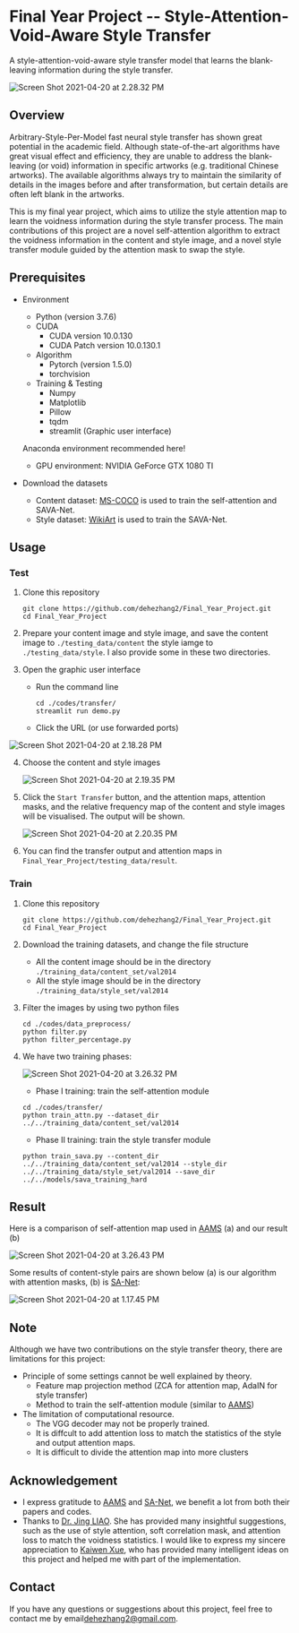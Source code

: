 # Final Year Project -- Style-Attention-Void-Aware Style Transfer

A style-attention-void-aware style transfer model that learns the blank-leaving information during the style transfer.

![Screen Shot 2021-04-20 at 2.28.32 PM](https://github.com/dehezhang2/Final_Year_Project/blob/master/README.assets/Screen%20Shot%202021-04-20%20at%202.28.32%20PM-8903311.png)

## Overview

Arbitrary-Style-Per-Model fast neural style transfer has shown great potential in the academic field. Although state-of-the-art algorithms have great visual effect and efficiency, they are unable to address the blank-leaving (or void) information in specific artworks (e.g. traditional Chinese artworks). The available algorithms always try to maintain the similarity of details in the images before and after transformation, but certain details are often left blank in the artworks. 

This is my final year project, which aims to utilize the style attention map to learn the voidness information during the style transfer process. The main contributions of this project are a novel self-attention algorithm to extract the voidness information in the content and style image, and a novel style transfer module guided by the attention mask to swap the style. 

## Prerequisites

* Environment

  * Python (version 3.7.6)
  * CUDA 
    * CUDA version 10.0.130
    * CUDA Patch version 10.0.130.1
  * Algorithm
    * Pytorch (version 1.5.0)
    * torchvision
  * Training & Testing
    * Numpy
    * Matplotlib
    * Pillow
    * tqdm
    * streamlit (Graphic user interface)

  Anaconda environment recommended here!

  * GPU environment: NVIDIA GeForce GTX 1080 TI 

* Download the datasets
  * Content dataset: [MS-COCO](https://cocodataset.org/#home) is used to train the self-attention and SAVA-Net. 
  * Style dataset: [WikiArt](https://github.com/cs-chan/ArtGAN/tree/master/WikiArt%20Dataset) is used to train the SAVA-Net.

## Usage

### Test

1. Clone this repository

   ```shell
   git clone https://github.com/dehezhang2/Final_Year_Project.git
   cd Final_Year_Project
   ```

2. Prepare your content image and style image, and save the content image to `./testing_data/content` the style iamge to `./testing_data/style`. I also provide some in these two directories. 

3. Open the graphic user interface

   * Run the command line

     ```shell
     cd ./codes/transfer/
     streamlit run demo.py
     ```

   * Click the URL (or use forwarded ports)

![Screen Shot 2021-04-20 at 2.18.28 PM](https://github.com/dehezhang2/Final_Year_Project/blob/master/README.assets/Screen%20Shot%202021-04-20%20at%202.18.28%20PM-8899518.png)

4. Choose the content and style images

   ![Screen Shot 2021-04-20 at 2.19.35 PM](https://github.com/dehezhang2/Final_Year_Project/blob/master/README.assets/Screen%20Shot%202021-04-20%20at%202.19.35%20PM-8899589.png)

5. Click the `Start Transfer` button, and the attention maps, attention masks, and the relative frequency map of the content and style images will be visualised. The output will be shown. 

   ![Screen Shot 2021-04-20 at 2.20.35 PM](https://github.com/dehezhang2/Final_Year_Project/blob/master/README.assets/Screen%20Shot%202021-04-20%20at%202.20.35%20PM-8899708.png)

6. You can find the transfer output and attention maps in `Final_Year_Project/testing_data/result`.

### Train

1. Clone this repository

   ```shell
   git clone https://github.com/dehezhang2/Final_Year_Project.git
   cd Final_Year_Project
   ```

2. Download the training datasets, and change the file structure

   * All the content image should be in the directory `./training_data/content_set/val2014`
   * All the style image should be in the directory  `./training_data/style_set/val2014`

3. Filter the images by using two python files

   ```shell
   cd ./codes/data_preprocess/
   python filter.py
   python filter_percentage.py
   ```

4. We have two training phases:

   ![Screen Shot 2021-04-20 at 3.26.32 PM](https://github.com/dehezhang2/Final_Year_Project/blob/master/README.assets/Screen%20Shot%202021-04-20%20at%203.26.32%20PM-8903694.png)

   * Phase I training: train the self-attention module

   ```shell
   cd ./codes/transfer/
   python train_attn.py --dataset_dir ../../training_data/content_set/val2014
   ```

   * Phase II training: train the style transfer module

   ```shell
   python train_sava.py --content_dir ../../training_data/content_set/val2014 --style_dir ../../training_data/style_set/val2014 --save_dir ../../models/sava_training_hard
   ```

## Result

Here is a comparison of self-attention map used in [AAMS](https://openaccess.thecvf.com/content_CVPR_2019/papers/Yao_Attention-Aware_Multi-Stroke_Style_Transfer_CVPR_2019_paper.pdf) (a) and our result (b)

![Screen Shot 2021-04-20 at 3.26.43 PM](https://github.com/dehezhang2/Final_Year_Project/blob/master/README.assets/Screen%20Shot%202021-04-20%20at%203.26.43%20PM-8903811.png)

Some results of content-style pairs are shown below (a) is our algorithm with attention masks, (b) is [SA-Net](https://arxiv.org/abs/1812.02342):

![Screen Shot 2021-04-20 at 1.17.45 PM](https://github.com/dehezhang2/Final_Year_Project/blob/master/README.assets/Screen%20Shot%202021-04-20%20at%201.15.53%20PM.png)



## Note

Although we have two contributions on the style transfer theory, there are limitations for this project:

* Principle of some settings cannot be well explained by theory.
  * Feature map projection method (ZCA for attention map, AdaIN for style transfer)
  * Method to train the self-attention module (similar to [AAMS](https://openaccess.thecvf.com/content_CVPR_2019/papers/Yao_Attention-Aware_Multi-Stroke_Style_Transfer_CVPR_2019_paper.pdf))
* The limitation of computational resource.
  * The VGG decoder may not be properly trained.
  * It is diffcult to add attention loss to match the statistics of the style and output attention maps. 
  * It is difficult to divide the attention map into more clusters

## Acknowledgement

* I express gratitude to [AAMS](https://openaccess.thecvf.com/content_CVPR_2019/papers/Yao_Attention-Aware_Multi-Stroke_Style_Transfer_CVPR_2019_paper.pdf) and [SA-Net](https://arxiv.org/abs/1812.02342), we benefit a lot from both their papers and codes. 
* Thanks to [Dr. Jing LIAO](https://liaojing.github.io/html/index.html). She has provided many insightful suggestions, such as the use of style attention, soft correlation mask, and attention loss to match the voidness statistics. I would like to express my sincere appreciation to [Kaiwen Xue](https://github.com/KevinRSX), who has provided many intelligent ideas on this project and helped me with part of the implementation. 

## Contact

If you have any questions or suggestions about this project, feel free to contact me by email<dehezhang2@gmail.com>.
